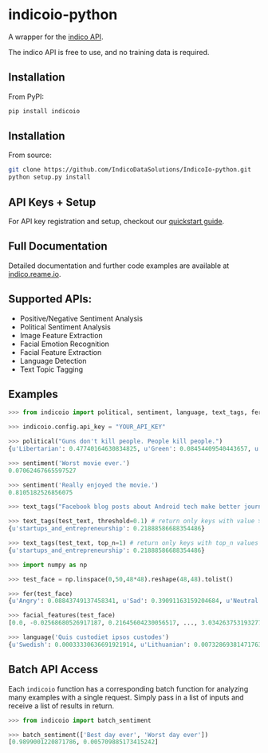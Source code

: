indicoio-python
===============

A wrapper for the [indico API](http://indico.io).

The indico API is free to use, and no training data is required.  


Installation
------------
From PyPI:
```bash
pip install indicoio
```

Installation
------------
From source:
```bash
git clone https://github.com/IndicoDataSolutions/IndicoIo-python.git 
python setup.py install
```

API Keys + Setup
----------------
For API key registration and setup, checkout our [quickstart guide](https://dash.readme.io/project/indico/v2.0/docs/api-keys).

Full Documentation
------------
Detailed documentation and further code examples are available at [indico.reame.io](http://indico.readme.io/v2.0/docs/python).

Supported APIs:
------------

- Positive/Negative Sentiment Analysis
- Political Sentiment Analysis
- Image Feature Extraction
- Facial Emotion Recognition
- Facial Feature Extraction
- Language Detection
- Text Topic Tagging

Examples
--------
```python
>>> from indicoio import political, sentiment, language, text_tags, fer, facial_features, image_features

>>> indicoio.config.api_key = "YOUR_API_KEY"

>>> political("Guns don't kill people. People kill people.")
{u'Libertarian': 0.47740164630834825, u'Green': 0.08454409540443657, u'Liberal': 0.16617097211030055, u'Conservative': 0.2718832861769146}

>>> sentiment('Worst movie ever.')
0.07062467665597527

>>> sentiment('Really enjoyed the movie.')
0.8105182526856075

>>> text_tags("Facebook blog posts about Android tech make better journalism than most news outlets.")

>>> text_tags(test_text, threshold=0.1) # return only keys with value > 0.1
{u'startups_and_entrepreneurship': 0.21888586688354486}

>>> text_tags(test_text, top_n=1) # return only keys with top_n values
{u'startups_and_entrepreneurship': 0.21888586688354486}

>>> import numpy as np 

>>> test_face = np.linspace(0,50,48*48).reshape(48,48).tolist()

>>> fer(test_face)
{u'Angry': 0.08843749137458341, u'Sad': 0.39091163159204684, u'Neutral': 0.1947947999669361, u'Surprise': 0.03443785859010413, u'Fear': 0.17574534848440568, u'Happy': 0.11567286999192382}

>>> facial_features(test_face)
[0.0, -0.02568680526917187, 0.21645604230056517, ..., 3.0342637531932777]

>>> language('Quis custodiet ipsos custodes')
{u'Swedish': 0.00033330636691921914, u'Lithuanian': 0.007328693814717631, u'Vietnamese': 0.0002686116137658802, u'Romanian': 8.133913804076592e-06, ...}
```

Batch API Access
----------------
Each `indicoio` function has a corresponding batch function for analyzing many examples with a single request. Simply pass in a list of inputs and receive a list of results in return.
```python
>>> from indicoio import batch_sentiment

>>> batch_sentiment(['Best day ever', 'Worst day ever'])
[0.9899001220871786, 0.005709885173415242]
```
